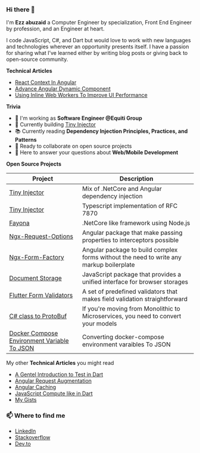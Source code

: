 ### Hi there 👋

I'm **Ezz abuzaid** a Computer Engineer by specialization, Front End Engineer by profession, and an Engineer at heart.

I code JavaScript, C#, and Dart but would love to work with new languages and technologies wherever an opportunity presents itself. I have a passion for sharing what I’ve learned either by writing blog posts or giving back to open-source community.


**Technical Articles**
* [React Context In Angular](https://dev.to/ezzabuzaid/react-context-in-angular-i4a)
* [Advance Angular Dynamic Component](https://dev.to/this-is-angular/advance-angular-dynamic-component-12e)
* [Using Inline Web Workers To Improve UI Performance](https://dev.to/ezzabuzaid/using-inline-web-workers-to-improve-ui-performance-540n)

**Trivia**

- 🔭 I'm working as **Software Engineer @Equiti Group**
- 🌱 Currently building [Tiny Injector](https://github.com/ezzabuzaid/tiny-injector)
- 📚 Currently reading **Dependency Injection Principles, Practices, and Patterns**
- 👯 Ready to collaborate on open source projects
- 💬 Here to answer your questions about **Web/Mobile Development**

**Open Source Projects**
<table>
  <thead>
    <tr>
      <th>Project</th>
      <th>Description</th>
    </tr>
  </thead>
  <tbody>
    <tr>
      <td><a href='https://github.com/ezzabuzaid/tiny-injector'>Tiny Injector</a></td>
      <td>Mix of .NetCore and Angular dependency injection</td>
    </tr>
    <tr>
      <td><a href='https://github.com/ezzabuzaid/rfc-7807-problem-details'>Tiny Injector</a></td>
      <td>Typescript implementation of RFC 7870</td>
    </tr>
    <tr>
      <td><a href='https://github.com/ezzabuzaid/fayona'>Fayona</a></td>
      <td>.NetCore like framework using Node.js</td>
    </tr>
    <tr>
      <td><a href='https://github.com/ezzabuzaid/ngx-request-options'>Ngx-Request-Options</a></td>
      <td>Angular package that make passing properties to interceptors possible</td>
    </tr>
    <tr>
      <td><a href='https://github.com/ezzabuzaid/ngx-form-factory'>Ngx-Form-Factory</a></td>
      <td>Angular package to build complex forms without the need to write any markup boilerplate</td>
    </tr>
    <tr>
      <td><a href='https://github.com/ezzabuzaid/document-storage'>Document Storage</a></td>
      <td>JavaScript package that provides a unified interface for browser storages</td>
    </tr>
    <tr>
      <td><a href='https://github.com/ezzabuzaid/form-validators'>Flutter Form Validators</a></td>
      <td>A set of predefined validators that makes field validation straightforward</td>
    </tr>
    <tr>
      <td><a href='https://repl.it/join/cplrwnea-ezzabuzaid1'>C# class to ProtoBuf</a></td>
      <td>If you're moving from Monolithic to Microservices, you need to convert your models</td>
    </tr>
    <tr>
      <td><a href='https://repl.it/@EzzAbuzaid1/Docker-Compose-Keys-To-JsonObject'>Docker Compose Environment Variable To JSON</a></td>
      <td>Converting docker-compose environment varaibles To JSON</td>
    </tr>
  </tbody>
</table>


My other **Technical Articles** you might read
* [A Gentel Introduction to Test in Dart](https://github.com/ezzabuzaid/Flutter-Dart-Test-Session/blob/main/test_session.pdf)
* [Angular Request Augmentation](https://dev.to/ezzabuzaid/angular-request-augmentation-2nd3)
* [Angular Caching](https://dev.to/ezzabuzaid/angular-api-caching-2p12)
* [JavaScript Compute like in Dart](https://dev.to/ezzabuzaid/javascript-dart-compute-2k2f)
* [My Gists](https://gist.github.com/ezzabuzaid)

### 📫 Where to find me
- [LinkedIn](https://www.linkedin.com/in/ezzabuzaid/) 
- [Stackoverflow](https://stackoverflow.com/story/ezzabuzaid)
- [Dev.to](https://dev.to/ezzabuzaid)
